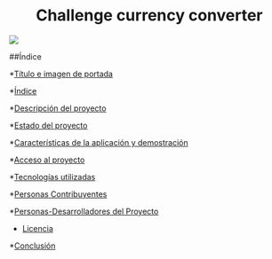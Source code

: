 <h1 align="center"> Challenge currency converter </h1>
<p align="left">
   <img src="https://img.shields.io/badge/STATUS-EN%20DESAROLLO-green">
</p>

##Índice

*[Título e imagen de portada](#![logo-currency-converter](https://github.com/githubJHEB/challenge-conversor-de-monedas/assets/35204102/4937d4ce-f210-415b-80a0-f187745bffe0)
)

*[Índice](#índice)

*[Descripción del proyecto](#descripción-del-proyecto)

*[Estado del proyecto](#Estado-del-proyecto)

*[Características de la aplicación y demostración](#Características-de-la-aplicación-y-demostración)

*[Acceso al proyecto](#acceso-proyecto)

*[Tecnologías utilizadas](#tecnologías-utilizadas)

*[Personas Contribuyentes](#personas-contribuyentes)

*[Personas-Desarrolladores del Proyecto](#personas-desarrolladores)

* [Licencia](#licencia)

*[Conclusión](#conclusión)


